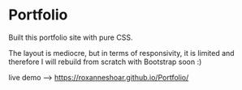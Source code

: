 # Portfolio

Built this portfolio site with pure CSS.

The layout is mediocre, but in terms of responsivity, it is limited and therefore I will rebuild from scratch with Bootstrap soon :)

live demo --> https://roxanneshoar.github.io/Portfolio/
